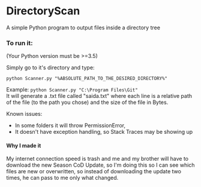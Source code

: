 # DirectoryScan
A simple Python program to output files inside a directory tree

### To run it:

(Your Python version must be >=3.5)

Simply go to it's directory and type:
```
python Scanner.py "%ABSOLUTE_PATH_TO_THE_DESIRED_DIRECTORY%"
```
Example:
`` python Scanner.py "C:\Program Files\Git" `` \
It will generate a .txt file called "saida.txt" where each line is a relative path of the file (to the path you chose) and the size of the file in Bytes.

Known issues:

- In some folders it will throw PermissionError,
- It doesn't have exception handling, so Stack Traces may be showing up

#### Why I made it

My internet connection speed is trash and me and my brother will have to download the new Season CoD Update, so I'm doing this so I can see which files are new or overwritten, so instead of downloading the update two times, he can pass to me only what changed.
